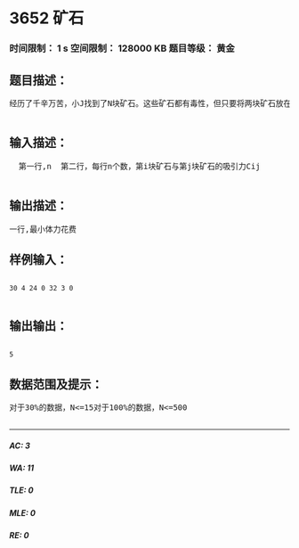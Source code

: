 # 3652 矿石   
### 时间限制： 1 s     空间限制： 128000 KB     题目等级： 黄金  
## 题目描述：  

<pre>
经历了千辛万苦，小J找到了N块矿石。这些矿石都有毒性，但只要将两块矿石放在一起，再分开即可解毒。但任一两块矿石都可以互相吸引。为了降低吸引力，小J将他们放入一个直径仅能容下一块矿石，且足够高的木桶中并借此完成消毒。  小J一次可以：1.将任意一块未消毒矿石放入桶中。2.  取出桶顶的一块矿石消毒，花费的体力值为桶顶和桶中第二个矿石之间的吸引力。若不是所有矿石都消过毒，则桶不能为空。小J想知道最少花费多少体力才可以获得所有矿石。  

</pre>
  
  
## 输入描述：  

<pre>
  第一行,n  第二行，每行n个数，第i块矿石与第j块矿石的吸引力Cij  

</pre>
  
  
## 输出描述：  

<pre>
一行,最小体力花费
</pre>
  
  
## 样例输入：  

<pre><code>
30 4 24 0 32 3 0  

</code></pre>
  
  
## 输出输出：  

<pre><code>
5
</code></pre>
  
  
## 数据范围及提示：  

<pre>
对于30%的数据，N<=15对于100%的数据，N<=500  

</pre>
  
  
***  

##### AC: 3  
##### WA: 11  
##### TLE: 0  
##### MLE: 0  
##### RE: 0  
